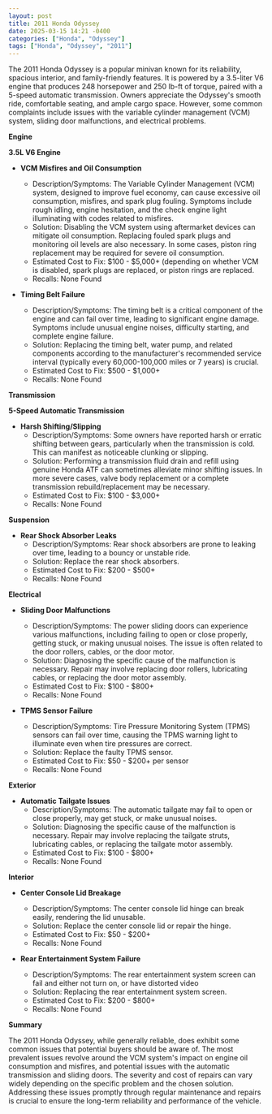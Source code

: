 ```yaml
---
layout: post
title: 2011 Honda Odyssey
date: 2025-03-15 14:21 -0400
categories: ["Honda", "Odyssey"]
tags: ["Honda", "Odyssey", "2011"]
---
```

The 2011 Honda Odyssey is a popular minivan known for its reliability, spacious interior, and family-friendly features. It is powered by a 3.5-liter V6 engine that produces 248 horsepower and 250 lb-ft of torque, paired with a 5-speed automatic transmission. Owners appreciate the Odyssey's smooth ride, comfortable seating, and ample cargo space. However, some common complaints include issues with the variable cylinder management (VCM) system, sliding door malfunctions, and electrical problems.

**Engine**

**3.5L V6 Engine**

*   **VCM Misfires and Oil Consumption**
    *   Description/Symptoms: The Variable Cylinder Management (VCM) system, designed to improve fuel economy, can cause excessive oil consumption, misfires, and spark plug fouling. Symptoms include rough idling, engine hesitation, and the check engine light illuminating with codes related to misfires.
    *   Solution: Disabling the VCM system using aftermarket devices can mitigate oil consumption. Replacing fouled spark plugs and monitoring oil levels are also necessary. In some cases, piston ring replacement may be required for severe oil consumption.
    *   Estimated Cost to Fix: $100 - $5,000+ (depending on whether VCM is disabled, spark plugs are replaced, or piston rings are replaced.
    *   Recalls: None Found

*   **Timing Belt Failure**
    *   Description/Symptoms: The timing belt is a critical component of the engine and can fail over time, leading to significant engine damage. Symptoms include unusual engine noises, difficulty starting, and complete engine failure.
    *   Solution: Replacing the timing belt, water pump, and related components according to the manufacturer's recommended service interval (typically every 60,000-100,000 miles or 7 years) is crucial.
    *   Estimated Cost to Fix: $500 - $1,000+
    *   Recalls: None Found

**Transmission**

**5-Speed Automatic Transmission**

*   **Harsh Shifting/Slipping**
    *   Description/Symptoms: Some owners have reported harsh or erratic shifting between gears, particularly when the transmission is cold. This can manifest as noticeable clunking or slipping.
    *   Solution: Performing a transmission fluid drain and refill using genuine Honda ATF can sometimes alleviate minor shifting issues. In more severe cases, valve body replacement or a complete transmission rebuild/replacement may be necessary.
    *   Estimated Cost to Fix: $100 - $3,000+
    *   Recalls: None Found

**Suspension**

*   **Rear Shock Absorber Leaks**
    *   Description/Symptoms: Rear shock absorbers are prone to leaking over time, leading to a bouncy or unstable ride.
    *   Solution: Replace the rear shock absorbers.
    *   Estimated Cost to Fix: $200 - $500+
    *   Recalls: None Found

**Electrical**

*   **Sliding Door Malfunctions**
    *   Description/Symptoms: The power sliding doors can experience various malfunctions, including failing to open or close properly, getting stuck, or making unusual noises. The issue is often related to the door rollers, cables, or the door motor.
    *   Solution: Diagnosing the specific cause of the malfunction is necessary. Repair may involve replacing door rollers, lubricating cables, or replacing the door motor assembly.
    *   Estimated Cost to Fix: $100 - $800+
    *   Recalls: None Found

*   **TPMS Sensor Failure**
    *   Description/Symptoms: Tire Pressure Monitoring System (TPMS) sensors can fail over time, causing the TPMS warning light to illuminate even when tire pressures are correct.
    *   Solution: Replace the faulty TPMS sensor.
    *   Estimated Cost to Fix: $50 - $200+ per sensor
    *   Recalls: None Found

**Exterior**

*   **Automatic Tailgate Issues**
    *   Description/Symptoms: The automatic tailgate may fail to open or close properly, may get stuck, or make unusual noises.
    *   Solution: Diagnosing the specific cause of the malfunction is necessary. Repair may involve replacing the tailgate struts, lubricating cables, or replacing the tailgate motor assembly.
    *   Estimated Cost to Fix: $100 - $800+
    *   Recalls: None Found

**Interior**

*   **Center Console Lid Breakage**
    *   Description/Symptoms: The center console lid hinge can break easily, rendering the lid unusable.
    *   Solution: Replace the center console lid or repair the hinge.
    *   Estimated Cost to Fix: $50 - $200+
    *   Recalls: None Found

*   **Rear Entertainment System Failure**
    *   Description/Symptoms: The rear entertainment system screen can fail and either not turn on, or have distorted video
    *   Solution: Replacing the rear entertainment system screen.
    *   Estimated Cost to Fix: $200 - $800+
    *   Recalls: None Found

**Summary**

The 2011 Honda Odyssey, while generally reliable, does exhibit some common issues that potential buyers should be aware of. The most prevalent issues revolve around the VCM system's impact on engine oil consumption and misfires, and potential issues with the automatic transmission and sliding doors. The severity and cost of repairs can vary widely depending on the specific problem and the chosen solution. Addressing these issues promptly through regular maintenance and repairs is crucial to ensure the long-term reliability and performance of the vehicle.

